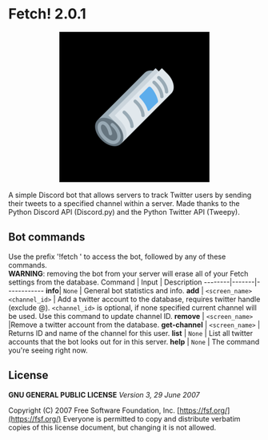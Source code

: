 # Fetch! 2.0.1
<p align="center">
  <img src="./fetch_logo.png">
</p>

A simple Discord bot that allows servers to track Twitter users by sending their tweets to a specified channel within a server.
Made thanks to the Python Discord API (Discord.py) and the Python Twitter API (Tweepy).

## Bot commands
Use the prefix '!fetch ' to access the bot, followed by any of these commands.<br />**WARNING**: removing the bot from your server will erase all of your Fetch settings from the database. 
Command | Input | Description
--------|-------|------------
**info**| `None` | General bot statistics and info.
**add** | `<screen_name>` `<channel_id>` | Add a twitter account to the database, requires twitter handle (exclude @). `<channel_id>` is optional, if none specified current channel will be used. Use this command to update channel ID.
**remove** | `<screen_name>` |Remove a twitter account from the database.
**get-channel** | `<screen_name>` | Returns ID and name of the channel for this user.
**list** | `None` | List all twitter accounts that the bot looks out for in this server.
**help** | `None` | The command you're seeing right now.

## License
**GNU GENERAL PUBLIC LICENSE**
*Version 3, 29 June 2007*

Copyright (C) 2007 Free Software Foundation, Inc. [https://fsf.org/](https://fsf.org/)
Everyone is permitted to copy and distribute verbatim copies
of this license document, but changing it is not allowed.